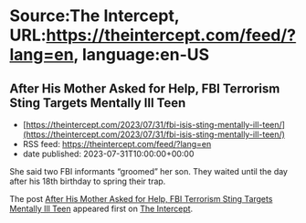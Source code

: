 # Source:The Intercept, URL:https://theintercept.com/feed/?lang=en, language:en-US

## After His Mother Asked for Help, FBI Terrorism Sting Targets Mentally Ill Teen
 - [https://theintercept.com/2023/07/31/fbi-isis-sting-mentally-ill-teen/](https://theintercept.com/2023/07/31/fbi-isis-sting-mentally-ill-teen/)
 - RSS feed: https://theintercept.com/feed/?lang=en
 - date published: 2023-07-31T10:00:00+00:00

<p>She said two FBI informants “groomed” her son. They waited until the day after his 18th birthday to spring their trap.</p>
<p>The post <a href="https://theintercept.com/2023/07/31/fbi-isis-sting-mentally-ill-teen/" rel="nofollow">After His Mother Asked for Help, FBI Terrorism Sting Targets Mentally Ill Teen</a> appeared first on <a href="https://theintercept.com" rel="nofollow">The Intercept</a>.</p>

